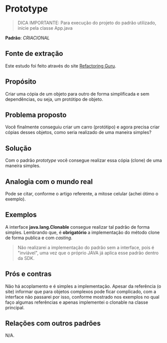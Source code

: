 # Prototype

> DICA IMPORTANTE: Para execução do projeto do padrão utilizado, inicie pela classe App.java

**Padrão**: *CRIACIONAL*

## Fonte de extração
Este estudo foi feito através do site <a href="https://refactoring.guru/pt-br/design-patterns/prototype" target="_blank" class="link">Refactoring Guru</a>.

## Propósito
Criar uma cópia de um objeto para outro de forma simplificada e sem dependências, ou seja, um protótipo de objeto.

## Problema proposto
Você finalmente conseguiu criar um carro (protótipo) e agora precisa criar cópias desses objetos, como seria realizado de uma maneira simples?

## Solução
Com o padrão *prototype* você consegue realizar essa cópia (clone) de uma maneira simples.

## Analogia com o mundo real
Pode se citar, conforme o artigo referente, a mitose celular (achei ótimo o exemplo).


## Exemplos
A interface **java.lang.Clonable** consegue realizar tal padrão de forma simples.
Lembrando que, é **obrigatório** a implementação do método clone de forma publica e com *casting*.

> Não realizarei a implementação do padrão sem a interface, pois é "inviável", uma vez que o próprio JAVA já aplica esse padrão dentro da SDK.

## Prós e contras
Não há acoplamento e é simples a implementação. Apesar da referência (o site) informar que para objetos complexos pode ficar complicado, com a interface não passarei por isso, conforme mostrado nos exemplos no qual faço algumas referências e apenas implementei o clonable na classe principal.

## Relações com outros padrões
N/A.
